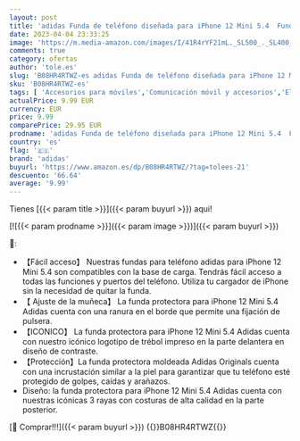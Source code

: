 ```yaml
---
layout: post
title: 'adidas Funda de teléfono diseñada para iPhone 12 Mini 5.4  Fundas probadas por caídas  Bordes elevados a Prueba de Golpes  Original Moldeado de Poliuretano  Color Negro y Blanco'
date: 2023-04-04 23:33:25
image: 'https://m.media-amazon.com/images/I/41R4rYF21mL._SL500_._SL400_.jpg'
comments: true
category: ofertas
author: 'tole.es'
slug: 'B08HR4RTWZ-es adidas Funda de teléfono diseñada para iPhone 12 Mini 5.4...'
sku: 'B08HR4RTWZ-es'
tags: [ 'Accesorios para móviles','Comunicación móvil y accesorios','Electrónica','Fundas y carcasas para teléfonos móviles','adidas','iphone','🇪🇸', ]
actualPrice: 9.99 EUR
currency: EUR
price: 9.99
comparePrice: 29.95 EUR
prodname: 'adidas Funda de teléfono diseñada para iPhone 12 Mini 5.4  Fundas probadas por caídas  Bordes elevados a Prueba de Golpes  Original Moldeado de Poliuretano  Color Negro y Blanco'
country: 'es'
flag: '🇪🇸'
brand: 'adidas'
buyurl: 'https://www.amazon.es/dp/B08HR4RTWZ/?tag=tolees-21'
descuento: '66.64'
average: '9.99'
---
```


Tienes [{{< param title >}}]({{< param buyurl >}}) aqui!

[![{{< param prodname >}}]({{< param image >}})]({{< param buyurl >}})

🔎:

- 【Fácil acceso】 Nuestras fundas para teléfono adidas para iPhone 12 Mini 5.4 son compatibles con la base de carga. Tendrás fácil acceso a todas las funciones y puertos del teléfono. Utiliza tu cargador de iPhone sin la necesidad de quitar la funda.
- 【 Ajuste de la muñeca】 La funda protectora para iPhone 12 Mini 5.4 Adidas cuenta con una ranura en el borde que permite una fijación de pulsera.
- 【ICONICO】 La funda protectora para iPhone 12 Mini 5.4 Adidas cuenta con nuestro icónico logotipo de trébol impreso en la parte delantera en diseño de contraste.
- 【Protección】La funda protectora moldeada Adidas Originals cuenta con una incrustación similar a la piel para garantizar que tu teléfono esté protegido de golpes, caídas y arañazos.
- Diseño: la funda protectora para iPhone 12 Mini 5.4 Adidas cuenta con nuestras icónicas 3 rayas con costuras de alta calidad en la parte posterior.

[🛒 Comprar!!!]({{< param buyurl >}})
{{<world>}}B08HR4RTWZ{{</world>}}
